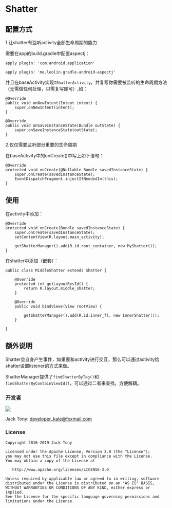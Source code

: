 # Shatter


## 配置方式

1.让shatter有监听activity全部生命周期的能力

需要在app的build.gradle中配置aspectj：

```
apply plugin: 'com.android.application'

apply plugin: 'me.leolin.gradle-android-aspectj'
```

并且在baseActivity实现`IShatterActivity`，并复写你需要被监听的生命周期方法（无需做任何处理，只需复写即可）,如：

```
@Override
public void onNewIntent(Intent intent) {
    super.onNewIntent(intent);
}

@Override
public void onSaveInstanceState(Bundle outState) {
    super.onSaveInstanceState(outState);
}

```

2.仅仅需要监听部分重要的生命周期

在baseActivity中的onCreate()中写上如下语句：

```
@Override
protected void onCreate(@Nullable Bundle savedInstanceState) {
    super.onCreate(savedInstanceState);
    EventDispatchFragment.injectIfNeededIn(this);
}
```

## 使用

在activity中添加：

```
@Override
protected void onCreate(Bundle savedInstanceState) {
    super.onCreate(savedInstanceState);
    setContentView(R.layout.main_activity);

    getShatterManager().add(R.id.root_container, new MyShatter());
}
```

在shatter中添加（嵌套）：

```
public class MiddleShatter extends Shatter {

    @Override
    protected int getLayoutResId() {
        return R.layout.middle_shatter;
    }

    @Override
    public void bindViews(View rootView) {
    
        getShatterManager().add(R.id.inner_fl, new InnerShatter());
    }

}
```

## 额外说明

Shatter会自身产生事件，如果要和activity进行交互，那么可以通过activity给shatter设置listener的方式来做。

ShatterManager提供了`findShatterByTag()`和`findShatterByContainViewId()`，可以通过二者来查找，方便解耦。



### 开发者
![](https://avatars3.githubusercontent.com/u/9552155?v=3&s=460)

Jack Tony: <developer_kale@foxmail.com>

### License

    Copyright 2016-2019 Jack Tony

    Licensed under the Apache License, Version 2.0 (the "License");
    you may not use this file except in compliance with the License.
    You may obtain a copy of the License at

       http://www.apache.org/licenses/LICENSE-2.0

    Unless required by applicable law or agreed to in writing, software
    distributed under the License is distributed on an "AS IS" BASIS,
    WITHOUT WARRANTIES OR CONDITIONS OF ANY KIND, either express or implied.
    See the License for the specific language governing permissions and
    limitations under the License.
